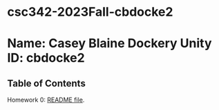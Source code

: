 # csc342-2023Fall-cbdocke2
# Name: Casey Blaine Dockery Unity ID: cbdocke2

## Table of Contents
Homework 0: [README file](https://github.ncsu.edu/engr-csc342/csc342-2023Fall-cbdocke2/blob/1ceb51ffdb09d069afabd8857774104e7ebab9bf/Homework0/README.md).
